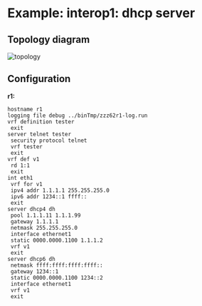 # Example: interop1: dhcp server

## **Topology diagram**

![topology](/img/intop1-dhcp01.tst.png)

## **Configuration**

**r1:**
```
hostname r1
logging file debug ../binTmp/zzz62r1-log.run
vrf definition tester
 exit
server telnet tester
 security protocol telnet
 vrf tester
 exit
vrf def v1
 rd 1:1
 exit
int eth1
 vrf for v1
 ipv4 addr 1.1.1.1 255.255.255.0
 ipv6 addr 1234::1 ffff::
 exit
server dhcp4 dh
 pool 1.1.1.11 1.1.1.99
 gateway 1.1.1.1
 netmask 255.255.255.0
 interface ethernet1
 static 0000.0000.1100 1.1.1.2
 vrf v1
 exit
server dhcp6 dh
 netmask ffff:ffff:ffff:ffff::
 gateway 1234::1
 static 0000.0000.1100 1234::2
 interface ethernet1
 vrf v1
 exit
```
